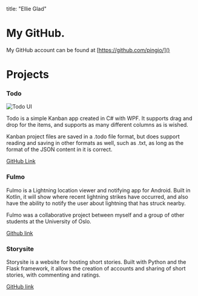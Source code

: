 title: "Ellie Glad"
# My GitHub.

My GitHub account can be found at [https://github.com/pingio/]()

# Projects

### Todo



![Todo UI](https://camo.githubusercontent.com/34fde8a6ffd69d3da1087f1e3829ad11093e6d20/68747470733a2f2f6173736574732e70696e672e6c6f6c2f66696c6575706c6f6164732f546f446f4170705f323031372d31322d33315f30322d33392d35382e706e67)

Todo is a simple Kanban app created in C# with WPF. It supports drag and drop for the items, and supports as many different columns as is wished.  

Kanban project files are saved in a .todo file format, but does support reading and saving in other formats as well, such as .txt, as long as the format of the JSON content in it is correct.

[GitHub Link]( https://github.com/pingio/todo )



### Fulmo

Fulmo is a Lightning location viewer and notifying app for Android. Built in Kotlin, it will show where recent lightning strikes have occurred, and also have the ability to notify the user about lightning that has struck nearby. 

Fulmo was a collaborative project between myself and a group of other students at the University of Oslo.

[Github link]( https://github.com/pingio/Fulmo )



### Storysite

Storysite is a website for hosting short stories. Built with Python and the Flask framework, it allows the creation of accounts and sharing of short stories, with commenting and ratings.

[GitHub link]( https://github.com/pingio/storysite )
